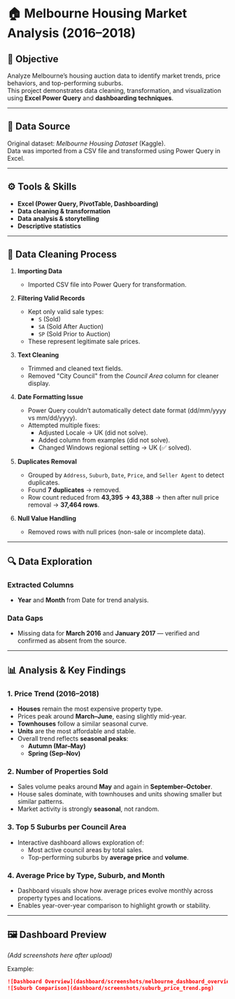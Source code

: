 # 🏠 Melbourne Housing Market Analysis (2016–2018)

## 🎯 Objective
Analyze Melbourne’s housing auction data to identify market trends, price behaviors, and top-performing suburbs.  
This project demonstrates data cleaning, transformation, and visualization using **Excel Power Query** and **dashboarding techniques**.

---

## 📂 Data Source
Original dataset: *Melbourne Housing Dataset* (Kaggle).  
Data was imported from a CSV file and transformed using Power Query in Excel.

---

## ⚙️ Tools & Skills
- **Excel (Power Query, PivotTable, Dashboarding)**
- **Data cleaning & transformation**
- **Data analysis & storytelling**
- **Descriptive statistics**

---

## 🧹 Data Cleaning Process

1. **Importing Data**
   - Imported CSV file into Power Query for transformation.

2. **Filtering Valid Records**
   - Kept only valid sale types:  
     - `S` (Sold)  
     - `SA` (Sold After Auction)  
     - `SP` (Sold Prior to Auction)  
   - These represent legitimate sale prices.

3. **Text Cleaning**
   - Trimmed and cleaned text fields.  
   - Removed "City Council" from the *Council Area* column for cleaner display.

4. **Date Formatting Issue**
   - Power Query couldn’t automatically detect date format (dd/mm/yyyy vs mm/dd/yyyy).  
   - Attempted multiple fixes:  
     - Adjusted Locale → UK (did not solve).  
     - Added column from examples (did not solve).  
     - Changed Windows regional setting → UK (✅ solved).  

5. **Duplicates Removal**
   - Grouped by `Address`, `Suburb`, `Date`, `Price`, and `Seller Agent` to detect duplicates.  
   - Found **7 duplicates** → removed.  
   - Row count reduced from **43,395 → 43,388** → then after null price removal → **37,464 rows**.

6. **Null Value Handling**
   - Removed rows with null prices (non-sale or incomplete data).

---

## 🔍 Data Exploration

### Extracted Columns
- **Year** and **Month** from Date for trend analysis.

### Data Gaps
- Missing data for **March 2016** and **January 2017** — verified and confirmed as absent from the source.

---

## 📊 Analysis & Key Findings

### 1. Price Trend (2016–2018)
- **Houses** remain the most expensive property type.  
- Prices peak around **March–June**, easing slightly mid-year.  
- **Townhouses** follow a similar seasonal curve.  
- **Units** are the most affordable and stable.  
- Overall trend reflects **seasonal peaks**:  
  - **Autumn (Mar–May)**  
  - **Spring (Sep–Nov)**

### 2. Number of Properties Sold
- Sales volume peaks around **May** and again in **September–October**.  
- House sales dominate, with townhouses and units showing smaller but similar patterns.  
- Market activity is strongly **seasonal**, not random.

### 3. Top 5 Suburbs per Council Area
- Interactive dashboard allows exploration of:
  - Most active council areas by total sales.  
  - Top-performing suburbs by **average price** and **volume**.

### 4. Average Price by Type, Suburb, and Month
- Dashboard visuals show how average prices evolve monthly across property types and locations.  
- Enables year-over-year comparison to highlight growth or stability.

---

## 🖼️ Dashboard Preview
*(Add screenshots here after upload)*

Example:
```markdown
![Dashboard Overview](dashboard/screenshots/melbourne_dashboard_overview.png)
![Suburb Comparison](dashboard/screenshots/suburb_price_trend.png)
